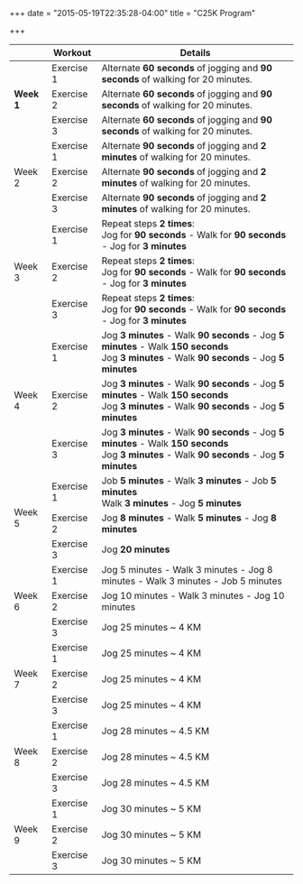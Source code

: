 +++
date = "2015-05-19T22:35:28-04:00"
title = "C25K Program"

+++


<table class="table table-striped">
	<thead>
		<th></th>
		<th>Workout</th>
		<th>Details</th>
	</thead>
	<tbody>
		<tr class="top-row">
			<td rowspan="3"><span class="week"><b>Week 1</b></span></td>
			<td>Exercise 1</td>
			<td> Alternate <b>60 seconds</b> of jogging and <b>90 seconds</b> of walking for 20 minutes.</td>
		</tr>
		<tr>
			<td>Exercise 2</td>
			<td> Alternate <b>60 seconds</b> of jogging and <b>90 seconds</b> of walking for 20 minutes.</td>
		</tr>
		<tr>
			<td>Exercise 3</td>
			<td> Alternate <b>60 seconds</b> of jogging and <b>90 seconds</b> of walking for 20 minutes.</td>
		</tr>
		<tr class="top-row">
			<td rowspan="3"><span class="week">Week 2</span></td>
			<td>Exercise 1</td>
			<td> Alternate <b>90 seconds</b> of jogging and <b>2 minutes</b> of walking for 20 minutes.</td>
		</tr>
		<tr>
			<td>Exercise 2</td>
			<td> Alternate <b>90 seconds</b> of jogging and <b>2 minutes</b> of walking for 20 minutes.</td>
		</tr>
		<tr>
			<td>Exercise 3</td>
			<td> Alternate <b>90 seconds</b> of jogging and <b>2 minutes</b> of walking for 20 minutes.</td>
		</tr>
		<tr class="top-row">
			<td rowspan="3"><span class="week">Week 3</span></td>
			<td>Exercise 1</td>
			<td>Repeat steps <b>2 times</b>: <br>Jog for <b>90 seconds</b> - Walk for <b>90 seconds</b> - Jog for <b>3 minutes</b> </td>
		</tr>
		<tr>
			<td>Exercise 2</td>
			<td>Repeat steps <b>2 times</b>: <br>Jog for <b>90 seconds</b> - Walk for <b>90 seconds</b> - Jog for <b>3 minutes</b> </td>
		</tr>
		<tr>
			<td>Exercise 3</td>
			<td>Repeat steps <b>2 times</b>: <br>Jog for <b>90 seconds</b> - Walk for <b>90 seconds</b> - Jog for <b>3 minutes</b> </td>
		</tr>
		<tr class="top-row">
			<td rowspan="3"><span class="week">Week 4</span></td>
			<td>Exercise 1</td>
			<td>Jog <b>3 minutes</b> - Walk <b>90 seconds</b> - Jog <b>5 minutes</b> - Walk <b>150 seconds</b> <br> Jog <b>3 minutes</b> - Walk <b>90 seconds</b> - Jog <b>5 minutes</b></td>
		</tr>
		<tr>
			<td>Exercise 2</td>
			<td>Jog <b>3 minutes</b> - Walk <b>90 seconds</b> - Jog <b>5 minutes</b> - Walk <b>150 seconds</b> <br> Jog <b>3 minutes</b> - Walk <b>90 seconds</b> - Jog <b>5 minutes</b></td>
		</tr>
		<tr>
			<td>Exercise 3</td>
			<td>Jog <b>3 minutes</b> - Walk <b>90 seconds</b> - Jog <b>5 minutes</b> - Walk <b>150 seconds</b> <br> Jog <b>3 minutes</b> - Walk <b>90 seconds</b> - Jog <b>5 minutes</b></td>
		</tr>
		<tr class="top-row">
			<td rowspan="3"><span class="week">Week 5</span></td>
			<td>Exercise 1</td>
			<td>Job <b>5 minutes</b> - Walk <b>3 minutes</b> - Job <b>5 minutes</b> <br> Walk <b>3 minutes</b> - Jog <b>5 minutes</b> </td>
		</tr>
		<tr>
			<td>Exercise 2</td>
			<td>Jog <b>8 minutes</b> - Walk <b>5 minutes</b> - Jog <b>8 minutes</b> </td>
		</tr>
		<tr>
			<td>Exercise 3</td>
			<td>Jog <b>20 minutes</b></td>
		</tr>
		<tr class="top-row">
			<td rowspan="3"><span class="week">Week 6</span></td>
			<td>Exercise 1</td>
			<td>Jog 5 minutes - Walk 3 minutes - Jog 8 minutes - Walk 3 minutes - Job 5 minutes</td>
		</tr>
		<tr>
			<td>Exercise 2</td>
			<td>Jog 10 minutes - Walk 3 minutes - Jog 10 minutes</td>
		</tr>
		<tr>
			<td>Exercise 3</td>
			<td>Jog 25 minutes ~ 4 KM </td>
		</tr>
		<tr class="top-row">
			<td rowspan="3"><span class="week">Week 7</span></td>
			<td>Exercise 1</td>
			<td>Jog 25 minutes ~ 4 KM </td>
		</tr>
		<tr>
			<td>Exercise 2</td>
			<td>Jog 25 minutes ~ 4 KM </td>
		</tr>
		<tr>
			<td>Exercise 3</td>
			<td>Jog 25 minutes ~ 4 KM </td>
		</tr>
		<tr class="top-row">
			<td rowspan="3"><span class="week">Week 8</span></td>
			<td>Exercise 1</td>
			<td>Jog 28 minutes ~ 4.5 KM </td>
		</tr>
		<tr>
			<td>Exercise 2</td>
			<td>Jog 28 minutes ~ 4.5 KM </td>
		</tr>
		<tr>
			<td>Exercise 3</td>
			<td>Jog 28 minutes ~ 4.5 KM </td>
		</tr>
		<tr class="top-row">
			<td rowspan="3"><span class="week">Week 9</span></td>
			<td>Exercise 1</td>
			<td>Jog 30 minutes ~ 5 KM </td>
		</tr>
		<tr>
			<td>Exercise 2</td>
			<td>Jog 30 minutes ~ 5 KM </td>
		</tr>
		<tr>
			<td>Exercise 3</td>
			<td>Jog 30 minutes ~ 5 KM </td>
		</tr>
	</tbody>
</table>
